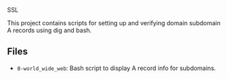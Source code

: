  SSL

This project contains scripts for setting up and verifying domain subdomain A records using dig and bash.

## Files

- `0-world_wide_web`: Bash script to display A record info for subdomains.
